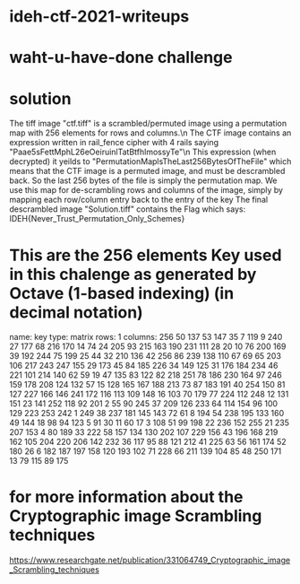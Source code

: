 # ideh-ctf-2021-writeups
# waht-u-have-done challenge
# solution
 The tiff image "ctf.tiff" is a scrambled/permuted image using a permutation map with 256 elements for rows and columns.\n
 The CTF image contains an expression written in rail_fence cipher with 4 rails saying "Paae5sFettMphL26eOeiruinlTatBtfhlmossyTe"\n
 This expression (when decrypted) it yeilds to "PermutationMaplsTheLast256BytesOfTheFile" which means that the CTF image is a permuted image, and must be descrambled back.
 So the last 256 bytes of the file is simply the permutation map.
 We use this map for de-scrambling rows and columns of the image, simply by mapping each row/column entry back to the entry of the key
 The final descrambled image "Solution.tiff" contains the Flag which says: IDEH{Never_Trust_Permutation_Only_Schemes}



# This are the 256 elements Key used in this chalenge as generated by Octave (1-based indexing) (in decimal notation)
 name: key
 type: matrix
 rows: 1
 columns: 256
 50 137 53 147 35 7 119 9 240 27 177 68 216 170 14 74 24 205 93 215 163 190 231 111 28 20 10 76 200 169 39 192 244 75 199 25 44 32 210 136 42 256 86 239 138 110 67 69 65 203 106 217 243 247 155 29 173 45 84 185 226 34 149 125 31 176 184 234 46 221 101 214 140 62 59 19 47 135 83 122 82 218 251 78 186 230 164 97 246 159 178 208 124 132 57 15 128 165 167 188 213 73 87 183 191 40 254 150 81 127 227 166 146 241 172 116 113 109 148 16 103 70 179 77 224 112 248 12 131 151 23 141 252 118 92 201 2 55 90 245 37 209 126 233 64 114 154 96 100 129 223 253 242 1 249 38 237 181 145 143 72 61 8 194 54 238 195 133 160 49 144 18 98 94 123 5 91 30 11 60 17 3 108 51 99 198 22 236 152 255 21 235 207 153 4 80 189 33 222 58 157 134 130 202 107 229 156 43 196 168 219 162 105 204 220 206 142 232 36 117 95 88 121 212 41 225 63 56 161 174 52 180 26 6 182 187 197 158 120 193 102 71 228 66 211 139 104 85 48 250 171 13 79 115 89 175

# for more information about the Cryptographic image Scrambling techniques
https://www.researchgate.net/publication/331064749_Cryptographic_image_Scrambling_techniques

